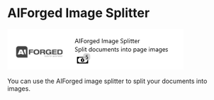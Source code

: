 # AIForged Image Splitter

![](<../../.gitbook/assets/51 (1) (1).png>)

You can use the AIForged image splitter to split your documents into images.
